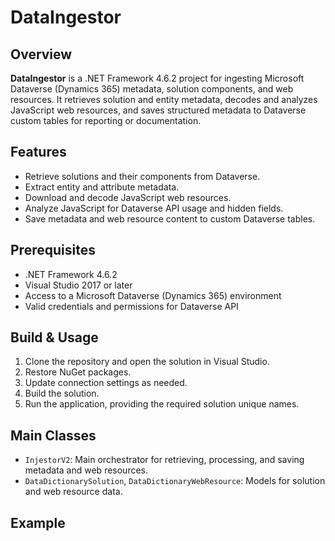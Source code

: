 # DataIngestor

## Overview

**DataIngestor** is a .NET Framework 4.6.2 project for ingesting Microsoft Dataverse (Dynamics 365) metadata, solution components, and web resources. It retrieves solution and entity metadata, decodes and analyzes JavaScript web resources, and saves structured metadata to Dataverse custom tables for reporting or documentation.

## Features

- Retrieve solutions and their components from Dataverse.
- Extract entity and attribute metadata.
- Download and decode JavaScript web resources.
- Analyze JavaScript for Dataverse API usage and hidden fields.
- Save metadata and web resource content to custom Dataverse tables.

## Prerequisites

- .NET Framework 4.6.2
- Visual Studio 2017 or later
- Access to a Microsoft Dataverse (Dynamics 365) environment
- Valid credentials and permissions for Dataverse API

## Build & Usage

1. Clone the repository and open the solution in Visual Studio.
2. Restore NuGet packages.
3. Update connection settings as needed.
4. Build the solution.
5. Run the application, providing the required solution unique names.

## Main Classes

- `InjestorV2`: Main orchestrator for retrieving, processing, and saving metadata and web resources.
- `DataDictionarySolution`, `DataDictionaryWebResource`: Models for solution and web resource data.

## Example

